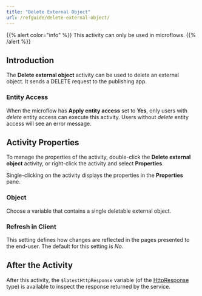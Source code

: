 ```yaml
---
title: "Delete External Object"
url: /refguide/delete-external-object/
---
```


{{% alert color="info" %}}
This activity can only be used in microflows.
{{% /alert %}}

## Introduction

The **Delete external object** activity can be used to delete an external object. It sends a DELETE request to the publishing app.

### Entity Access

When the microflow has **Apply entity access** set to **Yes**, only users with *delete* entity access can execute this activity. Users without *delete* entity access will see an error message.

## Activity Properties

To manage the properties of the activity, double-click the **Delete external object** activity, or right-click the activity and select **Properties**. 

Single-clicking on the activity displays the properties in the **Properties** pane.

### Object

Choose a variable that contains a single deletable external object.

### Refresh in Client

This setting defines how changes are reflected in the pages presented to the end-user. The default for this setting is *No*.

## After the Activity

After this activity, the `$latestHttpResponse` variable (of the [HttpResponse](/refguide/http-request-and-response-entities/#http-response) type) is available to inspect the response returned by the service.
